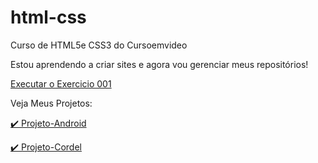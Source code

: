 # html-css
 Curso de HTML5e CSS3 do Cursoemvideo

 Estou aprendendo a criar sites e agora vou gerenciar meus repositórios!

 <a href="https://jonasjps.github.io/html-css/exercicios/ex001/index.html" >Executar o Exercicio 001</a>

Veja Meus Projetos:

 <a href="https://jonasjps.github.io/projeto-android/" >✔️ Projeto-Android</a>

 <a href="https://jonasjps.github.io/Projeto-Cordel/" >✔️ Projeto-Cordel</a>

 
